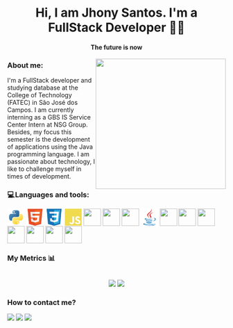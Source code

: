 <h1 align=center>Hi, I am Jhony Santos. I'm a FullStack Developer 👨‍💻</h1> 
<h4 style=bold align=center>The future is now</h4>

<img align="right" height=300 width=300 src="https://i.pinimg.com/564x/d3/9f/ca/d39fcae9dc1caba7c5795ee4db8b2313.jpg">

<h3 align="left"> About me:</h3>
<p align=left >
          I'm a FullStack developer and studying database at the College of Technology (FATEC) in São José dos Campos. I am currently interning as a GBS IS Service Center Intern at NSG Group. Besides, my focus this semester is the development of applications using the Java programming language. I am passionate about technology, I like to challenge myself in times of development.
</p>

<h3 align="left"> 💻 Languages and tools: </h3>
<div aling ="left">
 <img align="center" alt="" height="40" width="40" src="https://raw.githubusercontent.com/devicons/devicon/master/icons/python/python-original.svg">
 <img align="center" alt="" height="40" width="40" src="https://raw.githubusercontent.com/devicons/devicon/master/icons/html5/html5-original.svg">
 <img align="center" alt="" height="40" width="40" src="https://raw.githubusercontent.com/devicons/devicon/master/icons/css3/css3-original.svg">
 <img align="center" alt="" height="40" width="40" src="https://raw.githubusercontent.com/devicons/devicon/master/icons/javascript/javascript-plain.svg">
<img align="center" alt="" height="40" width="40"  src="https://cdn.jsdelivr.net/gh/devicons/devicon/icons/bootstrap/bootstrap-original.svg" />
<img align="center" alt="" height="40" width="40"  src="https://cdn.jsdelivr.net/gh/devicons/devicon/icons/react/react-original.svg" />
<img align="center" alt="" height="40" width="40"  src="https://cdn.jsdelivr.net/gh/devicons/devicon/icons/php/php-original.svg">
 <img align="center" alt="" height="40" width="40"src="https://raw.githubusercontent.com/devicons/devicon/master/icons/java/java-original.svg">
<img align="center" alt="" height="40" width="40" src="https://cdn.jsdelivr.net/gh/devicons/devicon/icons/spring/spring-original.svg" />
<img align="center" alt="" height="40" width="40"  src="https://cdn.jsdelivr.net/gh/devicons/devicon/icons/mysql/mysql-original-wordmark.svg"> 
<img align="center" alt="" height="40" width="40"  src="https://cdn.jsdelivr.net/gh/devicons/devicon/icons/trello/trello-plain-wordmark.svg" />
<img align="center" alt="" height="40" width="40"  src="https://cdn.jsdelivr.net/gh/devicons/devicon/icons/vscode/vscode-original.svg" />
<img align="center" alt="" height="40" width="40"  src="https://cdn.jsdelivr.net/gh/devicons/devicon/icons/intellij/intellij-original.svg" />
<img align="center" alt="" height="40" width="40"  src="https://cdn.jsdelivr.net/gh/devicons/devicon/icons/git/git-original.svg" />
<img align="center" alt="" height="40" width="40"  src="https://cdn.jsdelivr.net/gh/devicons/devicon/icons/canva/canva-original.svg" />
  
</div>

<h3>My Metrics 📊</h3>

<br>
<div align="center">
<img height="180em" src="https://github-readme-stats.vercel.app/api?username=santosjhony12&show_icons=true&theme=tokyonight&include_all_commits=true&count_private=true"/>
<img height="180em" src="https://github-readme-stats.vercel.app/api/top-langs/?username=santosjhony12&layout=compact&theme=tokyonight&include_all_commits=true&count_private=true"/>
</div>
         
          
### How to contact me?
   
   <a href="https://www.linkedin.com/in/jhony-santos-de-souza-920229238" target="_blank"><img src="https://img.shields.io/badge/LinkedIn-0077B5?style=for-the-badge&logo=linkedin&logoColor=white" target="_blank"></a>
   <a href="https://instagram.com/santosjhony_12?igshid=ZDdkNTZiNTM=" target="_blank"><img src="https://img.shields.io/badge/Instagram-E4405F?style=for-the-badge&logo=instagram&logoColor=white" target="_blank"></a>
   <a href="mailto:jhonysouzadev@gmail.com" target="_blank"><img src="https://img.shields.io/badge/Gmail-D14836?style=for-the-badge&logo=gmail&logoColor=white" target="_blank"></a> 
   
   </div>
